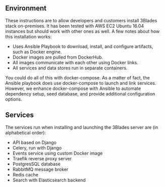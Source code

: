 ## Environment

These instructions are to allow developers and customers install 3Blades stack on-premises. It has been tested with AWS EC2 Ubuntu 16.04 instances but should work with other ones as well. A few notes about how this installation works:

* Uses Ansible Playbook to download, install, and configure artifacts, such as Docker engine.
* Docker images are pulled from DockerHub.
* All images communicate with each other using Docker links.
* All services and data stores run in separate containers.

You could do all of this with docker-compose. As a matter of fact, the Ansible playbook does use docker-compose to launch and link services. However, we enhance docker-compose with Ansible to automate dependency setup, seed database, and provide additional configuration options.

## Services

The services run when installing and launching the 3Blades server are (in alphabetical order):

  * API based on Django
  * Celery, run with Django
  * Events service using custom Docker image
  * Traefik reverse proxy server
  * PostgresSQL database
  * RabbitMQ message broker
  * Redis cache
  * Search with Elasticsearch backend
